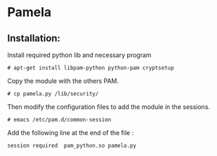 # Pamela

Installation:
-------------

Install required python lib and necessary program

    # apt-get install libpam-python python-pam cryptsetup

Copy the module with the others PAM.

    # cp pamela.py /lib/security/

Then modify the configuration files to add the module in the sessions.

    # emacs /etc/pam.d/common-session

Add the following line at the end of the file :

    session required  pam_python.so pamela.py
